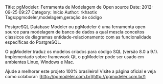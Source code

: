 Title: pgModeler: Ferramenta de Modelagem de Open source
Date: 2012-09-25 09:27
Category: Início
Author: rkhaotix
Tags:pgmodeler,modelagem,geração de código

PostgreSQL Database Modeler ou pgModeler é uma ferramenta open source para modelagem de banco de dados a qual mescla conceitos clássicos de diagramas entidade-relacionamento com as funcionalidade específicas do PostgreSQL. 

O pgModeler traduz os modelos criados para código SQL (versão 8.0 a 9.1). Implementado sobre framework Qt, o pgModeler pode ser usado em ambientes Linux, Windows e Mac. 

Ajude a melhorar este projeto 100% brasileiro! Visite a página oficial e veja como colaborar: [http://pgmodeler.com.br](http://pgmodeler.com.br/)
